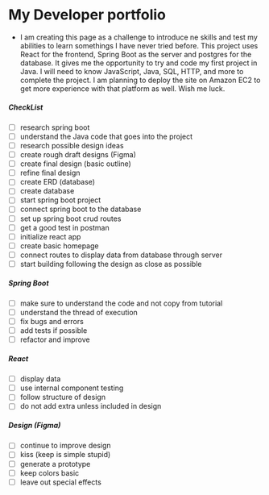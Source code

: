 # My Developer portfolio

- I am creating this page as a challenge to introduce ne skills and test my abilities to learn somethings I have never tried before. This project uses React for the frontend, Spring Boot as the server and postgres for the database. It gives me the opportunity to try and code my first project in Java. I will need to know JavaScript, Java, SQL, HTTP, and more to complete the project. I am planning to deploy the site on Amazon EC2 to get more experience with that platform as well. Wish me luck.

##### CheckList

- [ ] research spring boot
- [ ] understand the Java code that goes into the project
- [ ] research possible design ideas
- [ ] create rough draft designs (Figma)
- [ ] create final design (basic outline)
- [ ] refine final design
- [ ] create ERD (database)
- [ ] create database
- [ ] start spring boot project
- [ ] connect spring boot to the database
- [ ] set up spring boot crud routes
- [ ] get a good test in postman
- [ ] initialize react app
- [ ] create basic homepage
- [ ] connect routes to display data from database through server
- [ ] start building following the design as close as possible

##### Spring Boot

- [ ] make sure to understand the code and not copy from tutorial
- [ ] understand the thread of execution
- [ ] fix bugs and errors
- [ ] add tests if possible
- [ ] refactor and improve

##### React

- [ ] display data
- [ ] use internal component testing
- [ ] follow structure of design
- [ ] do not add extra unless included in design

##### Design (Figma)

- [ ] continue to improve design
- [ ] kiss (keep is simple stupid)
- [ ] generate a prototype
- [ ] keep colors basic
- [ ] leave out special effects
